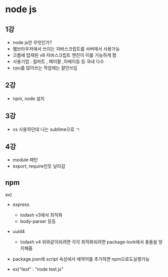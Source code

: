 # node js
## 1강
 - node js란 무엇인가?
 - 웹브라우저에서 쓰이는 자바스크립트를 서버에서 사용가능 
 - 크롬에 탑재된 v8 자바스크립트 엔진이 이를 가능하게 함 
 - 사용기업 : 월마트 , 페이팔 ,이베이등 등 국내 다수 
 - cpu를 많이쓰는 작업에는 잘안쓰임 
## 2강
 - npm, node 설치
## 3강
 - vs 사용하던데 나는 sublime으로 ㄱ  
## 4강 
 - module 패턴
 - export, require인듯 날라감

 ## npm
 ex)
  - express
  	- lodash v3에서 최적화
  	- body-parser 등등
  - uuid4
  	- lodash v4
  위와같이되려면 각각 최적화되려면 package-lock에서 충돌을 방지해줌

  - package.josn에 script 속성에서 예약어를 추가하면 npm으로도실행가능
  -	ex)"test" : "node test.js"

